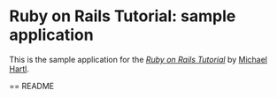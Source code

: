 # Ruby on Rails Tutorial: sample application

This is the sample application for the [*Ruby on Rails Tutorial*](http://railstutorial.org/)
by [Michael Hartl](http://michaelhartl.com/).

== README

